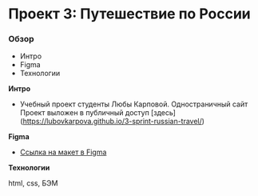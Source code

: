 # Проект 3: Путешествие по России

### Обзор
* Интро
* Figma
* Технологии

**Интро**

* Учебный проект студенты Любы Карповой. 
Одностраничный сайт 
Проект выложен в публичный доступ [здесь] (https://lubovkarpova.github.io/3-sprint-russian-travel/) 

**Figma**

* [Ссылка на макет в Figma](https://www.figma.com/file/OyRWEjU6wBwRe1hapzQoLx/Sprint-3%3A-Russia-%2F-desktop-%2B-mobile?node-id=28503%3A0)


**Технологии**

html, css, БЭМ
